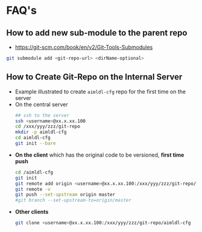 # FAQ's

## How to add new sub-module to the parent repo
  * https://git-scm.com/book/en/v2/Git-Tools-Submodules
  ```bash
  git submodule add <git-repo-url> <dirName-optional>
  ```

## How to Create Git-Repo on the Internal Server

* Example illustrated to create `aimldl-cfg` repo for the first time on the server
* On the central server
  ```bash
  ## ssh to the server
  ssh <username>@xx.x.xx.100
  cd /xxx/yyy/zzz/git-repo
  mkdir -p aimldl-cfg
  cd aimldl-cfg
  git init --bare
  ```
* **On the client** which has the original code to be versioned, **first time push**
  ```bash
  cd /aimldl-cfg
  git init
  git remote add origin <username>@xx.x.xx.100:/xxx/yyy/zzz/git-repo/aimldl-cfg
  git remote -v
  git push --set-upstream origin master
  #git branch --set-upstream-to=origin/master
  ```
* **Other clients**
  ```bash
  git clone <username>@xx.x.xx.100:/xxx/yyy/zzz/git-repo/aimldl-cfg
  ```
